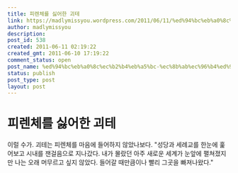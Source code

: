 ```yaml
---
title: 피렌체를 싫어한 괴테
link: https://madlymissyou.wordpress.com/2011/06/11/%ed%94%bc%eb%a0%8c%ec%b2%b4%eb%a5%bc-%ec%8b%ab%ec%96%b4%ed%95%9c-%ea%b4%b4%ed%85%8c/
author: madlymissyou
description: 
post_id: 538
created: 2011-06-11 02:19:22
created_gmt: 2011-06-10 17:19:22
comment_status: open
post_name: %ed%94%bc%eb%a0%8c%ec%b2%b4%eb%a5%bc-%ec%8b%ab%ec%96%b4%ed%95%9c-%ea%b4%b4%ed%85%8c
status: publish
post_type: post
layout: post
---
```


# 피렌체를 싫어한 괴테

이럴 수가. 괴테는 피렌체를 마음에 들어하지 않았나보다. "성당과 세례교를 한눈에 훑어보고 시내를 잰걸음으로 지나갔다. 내가 몰랐던 아주 새로운 세계가 눈앞에 펼쳐졌지만 나는 오래 머무르고 싶지 않았다. 들어갈 때만큼이나 빨리 그곳을 빠져나왔다."